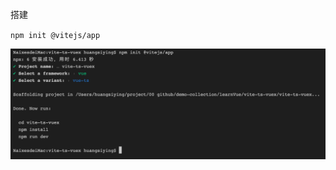 搭建

`npm init @vitejs/app`

<img src="README.assets/截屏2021-06-04 下午6.44.14.png" alt="截屏2021-06-04 下午6.44.14" style="zoom:50%;" />

